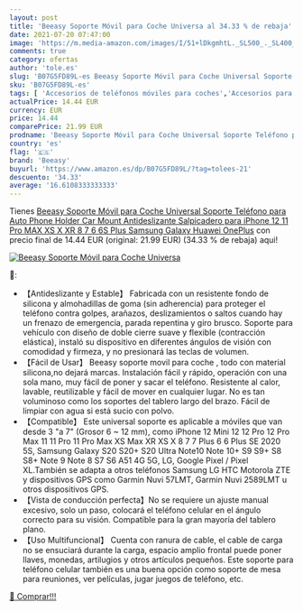 ```yaml
---
layout: post
title: 'Beeasy Soporte Móvil para Coche Universa al 34.33 % de rebaja'
date: 2021-07-20 07:47:00
image: 'https://m.media-amazon.com/images/I/51+lDkgmhtL._SL500_._SL400_.jpg'
comments: true
category: ofertas
author: 'tole.es'
slug: 'B07G5FD89L-es Beeasy Soporte Móvil para Coche Universal Soporte Teléfono...'
sku: 'B07G5FD89L-es'
tags: [ 'Accesorios de teléfonos móviles para coches','Accesorios para móviles','Comunicación móvil y accesorios','Cunas de teléfonos móviles para coches','Electrónica','beeasy','iphone', ]
actualPrice: 14.44 EUR
currency: EUR
price: 14.44
comparePrice: 21.99 EUR
prodname: 'Beeasy Soporte Móvil para Coche Universal Soporte Teléfono para Auto Phone Holder Car Mount Antideslizante Salpicadero para iPhone 12 11 Pro MAX XS X XR 8 7 6 6S Plus Samsung Galaxy Huawei OnePlus'
country: 'es'
flag: '🇪🇸'
brand: 'Beeasy'
buyurl: 'https://www.amazon.es/dp/B07G5FD89L/?tag=tolees-21'
descuento: '34.33'
average: '16.6108333333333'
---
```


Tienes [Beeasy Soporte Móvil para Coche Universal Soporte Teléfono para Auto Phone Holder Car Mount Antideslizante Salpicadero para iPhone 12 11 Pro MAX XS X XR 8 7 6 6S Plus Samsung Galaxy Huawei OnePlus](https://www.amazon.es/dp/B07G5FD89L/?tag=tolees-21) con precio final de  14.44 EUR (original: 21.99 EUR) (34.33 %  de rebaja) aqui!

[![Beeasy Soporte Móvil para Coche Universa](https://m.media-amazon.com/images/I/51+lDkgmhtL._SL500_._SL400_.jpg)](https://www.amazon.es/dp/B07G5FD89L/?tag=tolees-21)

🔎:

- 【Antideslizante y Estable】 Fabricada con un resistente fondo de silicona y almohadillas de goma (sin adherencia) para proteger el teléfono contra golpes, arañazos, deslizamientos o saltos cuando hay un frenazo de emergencia, parada repentina y giro brusco. Soporte para vehículo con diseño de doble cierre suave y flexible (contracción elástica), instaló su dispositivo en diferentes ángulos de visión con comodidad y firmeza, y no presionará las teclas de volumen.
- 【Fácil de Usar】 Beeasy soporte movil para coche , todo con material silicona,no dejará marcas. Instalación fácil y rápido, operación con una sola mano, muy fácil de poner y sacar el teléfono. Resistente al calor, lavable, reutilizable y fácil de mover en cualquier lugar. No es tan voluminoso como los soportes del tablero largo del brazo. Fácil de limpiar con agua si está sucio con polvo.
- 【Compatible】 Este universal soporte es aplicable a móviles que van desde 3 "a 7" (Grosor 6 ~ 12 mm), como iPhone 12 Mini 12 12 Pro 12 Pro Max 11 11 Pro 11 Pro Max XS Max XR XS X 8 7 7 Plus 6 6 Plus SE 2020 5S, Samsung Galaxy S20 S20+ S20 Ultra Note10 Note 10+ S9 S9+ S8 S8+ Note 9 Note 8 S7 S6 A51 4G 5G, LG, Google Pixel / Pixel XL.También se adapta a otros teléfonos Samsung LG HTC Motorola ZTE y dispositivos GPS como Garmin Nuvi 57LMT, Garmin Nuvi 2589LMT u otros dispositivos GPS.
- 【Vista de conducción perfecta】No se requiere un ajuste manual excesivo, solo un paso, colocará el teléfono celular en el ángulo correcto para su visión. Compatible para la gran mayoría del tablero plano.
- 【Uso Multifuncional】 Cuenta con ranura de cable, el cable de carga no se ensuciará durante la carga, espacio amplio frontal puede poner llaves, monedas, artilugios y otros artículos pequeños. Este soporte para teléfono celular también es una buena opción como soporte de mesa para reuniones, ver películas, jugar juegos de teléfono, etc.

[🛒 Comprar!!!](https://www.amazon.es/dp/B07G5FD89L/?tag=tolees-21)
